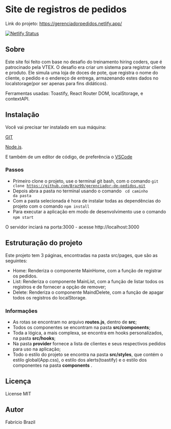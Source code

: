 # Site de registros de pedidos
Link do projeto: https://gerenciadorpedidos.netlify.app/

[![Netlify Status](https://api.netlify.com/api/v1/badges/45247886-24a7-480a-ac78-d92b37a41266/deploy-status)](https://gerenciadorpedidos.netlify.app/)

## Sobre
Este site foi feito com base no desafio do treinamento hiring coders, que é patrocinado pela VTEX. O desafio era criar um sistema para registrar cliente e produto. 
Ele simula uma loja de doces de pote, que registra o nome do cliente, o pedido  e o endereço de entrega, armazenando estes dados no localstorage(por ser apenas para fins didáticos). 

Ferramentas usadas: Toastify, React Router DOM, localStorage, e contextAPI.


## Instalação
Você vai precisar ter instalado em sua máquina:

[GIT](https://git-scm.com)

[Node.js](https://nodejs.org/en/). 

E também de um editor de código, de preferência o [VSCode](https://code.visualstudio.com/)

### Passos

- Primeiro clone o projeto, use o terminal git bash, com o comando <code>git clone https://github.com/Braz99/gerenciador-de-pedidos.git</code>
- Depois abra a pasta no terminal usando o comando <code> cd caminho da pasta</code>
- Com a pasta selecionada é hora de instalar todas as dependências do projeto com o comando <code>npm install</code>
- Para executar a aplicação em modo de desenvolvimento use o comando <code>npm start</code>

 O servidor inciará na porta:3000 - acesse http://localhost:3000
 
 ## Estruturação do projeto
 
 Este projeto tem 3 páginas, encontradas na pasta src/pages, que são as seguintes: 
 
 - Home: Renderiza o componente MainHome, com a função de registrar os pedidos.
 - List: Renderiza o componente MainList, com a função de listar todos os registros e de fornecer a opção de remover;
 - Delete: Renderiza o componente MaindDelete, com a função de apagar todos os registros do localStorage.

### Informações 
- As rotas se encontram no arquivo __routes.js__, dentro de __src__;
- Todos os componentes se encontram na pasta __src/components__;
- Toda a lógica, a mais complexa, se encontra em hooks personalizados, na pasta __src/hooks__;
- Na pasta __provider__ fornece a lista de clientes e seus respectivos pedidos para uso na aplicação;
- Todo o estilo do projeto se encontra na pasta __src/styles__, que contém o estilo global(App.css), o estilo dos alerts(toastify) e o estilo dos componentes na pasta __components__ .

## Licença 
License MIT

## Autor 
Fabrício Brazil

